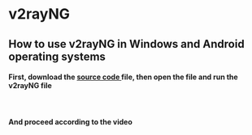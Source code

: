 # v2rayNG
<h2>How to use v2rayNG in Windows and Android operating systems</h2>


<h4>First, download the <a href="https://github.com/2dust/v2rayN/releases/download/5.38/v2rayN-Core.zip" >source code </a> file, then open the file and run the v2rayNG file</h4><br><h4>And proceed according to the video</h4>

<img href="https://dl.secplus.xyz/video/v2rayNG%20Windows.mp4" >
